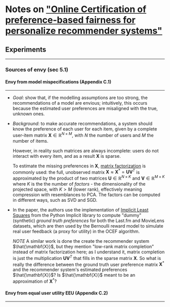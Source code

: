 # Notes on ["Online Certification of preference-based fairness for personalize recommender systems"](https://arxiv.org/pdf/2104.14527.pdf) 

## Experiments
---

### Sources of envy (sec 5.1)

#### Envy from model mispecifications (Appendix C.1)
---

* *Goal*: show that, if the modelling assumptions are too strong, the
  recommendations of a model are envious; intuitively, this occurs
  because the estimated user preferences are misaligned with the 
  true, unknown ones.
* *Background*: to make accurate recommendations, a system 
  should know the preference of each user for each item, given by 
  a complete user-item matrix $\mathbf{X}\in\mathbb{R}^{N\times M}$, with $N$ the number of users 
  and $M$ the number of items. 
  
  However, in reality such matrices are always incomplete: users 
  do not interact with every item, and as a result $\mathbf{X}$ is sparse. 
  
  To estimate the missing preferences in $\mathbf{X}$, [matrix factorization](https://en.wikipedia.org/wiki/Matrix_factorization_(recommender_systems)) 
  is commonly used: the full, unobserved matrix $\mathbf{X}\approx \mathbf{X}^{\ast}=\mathbf{UV}^T$ is 
  approximated by the product of two matrices $\mathbf{U}\in\mathbb{R}^{N\times K}$ and $\mathbf{V}\in\mathbb{R}^{M\times K}$ 
  where $K$ is the the number of *factors* - the dimensionality of the 
  projected space, with $K>M$ (lower rank), effectively meaning 
  compression with resemblances to PCA. The factors can be computed 
  in different ways, such as SVD and SGD. 
  
* In the paper, the authors use the implementation of 
  [Implicit Least Squares](https://implicit.readthedocs.io/en/latest/als.html?highlight=collaborative) from the Python Implicit library to 
  compute "dummy" (synthetic) *ground truth preferences* for both the 
  Last.fm and MovieLens datasets, which are then used by the 
  Bernoulli reward model to simulate real user feedback (a proxy 
  for utility) in the OCEF algorithm.
  
  *NOTE* A similar work is done the create the recommender system $\hat{\mathbf{X}}$, 
  but they mention "low-rank matrix completion" instead of matrix 
  factorization here; as I understand it, matrix completion is just 
  the multiplication $\mathbf{UV}^T$ that fills in the sparse matrix $\mathbf{X}$. 
  So what is really the difference between the ground truth user 
  preference matrix $\mathbf{X}^{\ast}$ and the recommender system's estimated 
  preferences $\hat{\mathbf{X}}$? Is $\hat{\mathbf{X}}$ meant to be an approximation of $\mathbf{X}^{\ast}$?

#### Envy from equal user utility EEU (Appendix C.2)
---